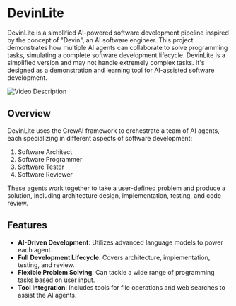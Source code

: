 # DevinLite

DevinLite is a simplified AI-powered software development pipeline inspired by the concept of "Devin", an AI software engineer. This project demonstrates how multiple AI agents can collaborate to solve programming tasks, simulating a complete software development lifecycle. DevinLite is a simplified version and may not handle extremely complex tasks. It's designed as a demonstration and learning tool for AI-assisted software development.


![Video Description](gif.gif)

## Overview

DevinLite uses the CrewAI framework to orchestrate a team of AI agents, each specializing in different aspects of software development:

1. Software Architect
2. Software Programmer
3. Software Tester
4. Software Reviewer

These agents work together to take a user-defined problem and produce a solution, including architecture design, implementation, testing, and code review.

## Features

- **AI-Driven Development**: Utilizes advanced language models to power each agent.
- **Full Development Lifecycle**: Covers architecture, implementation, testing, and review.
- **Flexible Problem Solving**: Can tackle a wide range of programming tasks based on user input.
- **Tool Integration**: Includes tools for file operations and web searches to assist the AI agents.

